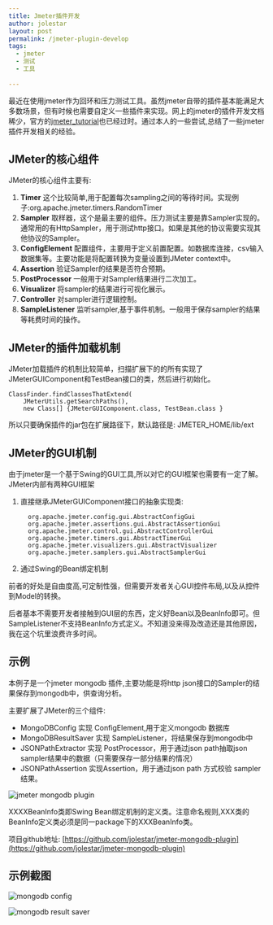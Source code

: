 ```yaml
---
title: Jmeter插件开发
author: jolestar
layout: post
permalink: /jmeter-plugin-develop
tags:
  - jmeter
  - 测试
  - 工具
  
---
```


最近在使用jmeter作为回环和压力测试工具。虽然jmeter自带的插件基本能满足大多数场景，但有时候也需要自定义一些插件来实现。网上的jmeter的插件开发文档稀少，官方的[jmeter_tutorial](http://jmeter.apache.org/extending/jmeter_tutorial.pdf)也已经过时。通过本人的一些尝试,总结了一些jmeter插件开发相关的经验。

<!--more-->

## JMeter的核心组件

JMeter的核心组件主要有:

1. **Timer** 这个比较简单,用于配置每次sampling之间的等待时间。实现例子:org.apache.jmeter.timers.RandomTimer
2. **Sampler** 取样器，这个是最主要的组件。压力测试主要是靠Sampler实现的。通常用的有HttpSampler，用于测试http接口。如果是其他的协议需要实现其他协议的Sampler。
3. **ConfigElement** 配置组件，主要用于定义前置配置。如数据库连接，csv输入数据集等。主要功能是将配置转换为变量设置到JMeter context中。
4. **Assertion** 验证Sampler的结果是否符合预期。
5. **PostProcessor** 一般用于对Sampler结果进行二次加工。
6. **Visualizer** 将sampler的结果进行可视化展示。
7. **Controller** 对sampler进行逻辑控制。
8. **SampleListener** 监听sampler,基于事件机制。一般用于保存sampler的结果等耗费时间的操作。

## JMeter的插件加载机制

JMeter加载插件的机制比较简单，扫描扩展下的的所有实现了JMeterGUIComponent和TestBean接口的类，然后进行初始化。

	ClassFinder.findClassesThatExtend(
		JMeterUtils.getSearchPaths(), 
		new Class[] {JMeterGUIComponent.class, TestBean.class }

所以只要确保插件的jar包在扩展路径下，默认路径是: JMETER_HOME/lib/ext

## JMeter的GUI机制
由于jmeter是一个基于Swing的GUI工具,所以对它的GUI框架也需要有一定了解。
JMeter内部有两种GUI框架

1. 直接继承JMeterGUIComponent接口的抽象实现类:

		 org.apache.jmeter.config.gui.AbstractConfigGui
		 org.apache.jmeter.assertions.gui.AbstractAssertionGui
		 org.apache.jmeter.control.gui.AbstractControllerGui
		 org.apache.jmeter.timers.gui.AbstractTimerGui
		 org.apache.jmeter.visualizers.gui.AbstractVisualizer
		 org.apache.jmeter.samplers.gui.AbstractSamplerGui
2. 通过Swing的Bean绑定机制

前者的好处是自由度高,可定制性强，但需要开发者关心GUI控件布局,以及从控件到Model的转换。

后者基本不需要开发者接触到GUI层的东西，定义好Bean以及BeanInfo即可。但SampleListener不支持BeanInfo方式定义。不知道没来得及改造还是其他原因，我在这个坑里浪费许多时间。

## 示例
本例子是一个jmeter mongodb 插件,主要功能是将http json接口的Sampler的结果保存到mongodb中，供查询分析。

主要扩展了JMeter的三个组件:

* MongoDBConfig 实现 ConfigElement,用于定义mongodb 数据库
* MongoDBResultSaver 实现 SampleListener，将结果保存到mongodb中
* JSONPathExtractor 实现 PostProcessor，用于通过json path抽取json sampler结果中的数据（只需要保存一部分结果的情况）
* JSONPathAssertion 实现Assertion，用于通过json path 方式校验 sampler结果。

![jmeter mongodb plugin](http://jolestar.com/images/java/jmeter-plugin.png)

XXXXBeanInfo类即Swing Bean绑定机制的定义类。注意命名规则,XXX类的BeanInfo定义类必须是同一package下的XXXBeanInfo类。

项目github地址: [https://github.com/jolestar/jmeter-mongodb-plugin](https://github.com/jolestar/jmeter-mongodb-plugin)

## 示例截图
![mongodb config](https://github.com/jolestar/jmeter-mongodb-plugin/raw/master/screenshots/config.png)

![mongodb result saver](https://github.com/jolestar/jmeter-mongodb-plugin/raw/master/screenshots/result-saver.png)
